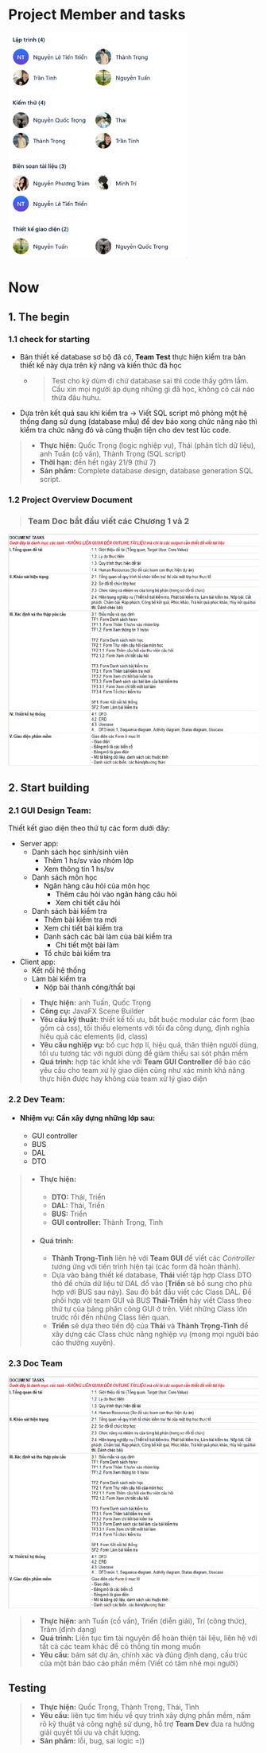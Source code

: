 # Project Member and tasks

<img src="_resources/00f1a1074fd15b1c84447c1ebe5cf0b7.png" alt="00f1a1074fd15b1c84447c1ebe5cf0b7.png" width="360" height="454" class="jop-noMdConv">

# Now

## 1\. The begin

### 1.1 check for starting

- Bản thiết kế database sơ bộ đã có, **Team Test** thực hiện kiểm tra bản thiết kế này dựa trên kỹ năng và kiến thức đã học

    - > Test cho kỹ dùm đi chứ database sai thì code thấy gớm lắm. Cầu xin mọi người áp dụng những gì đã học, không có cái nào thừa đâu huhu.

- Dựa trên kết quả sau khi kiểm tra -> Viết SQL script mô phỏng một hệ thống đang sử dụng (database mẫu) để dev báo xong chức năng nào thì kiểm tra chức năng đó và cũng thuận tiện cho dev test lúc code.


> - **Thực hiện:** Quốc Trọng (logic nghiệp vụ), Thái (phân tích dữ liệu), anh Tuấn (cố vấn), Thành Trọng (SQL script)
> - **Thời hạn:** đến hết ngày 21/9 (thứ 7)
> - **Sản phẩm:** Complete database design, database generation SQL script.

### 1.2 Project Overview Document

> ### Team Doc bắt đầu viết các Chương 1 và 2

<img src="_resources/85fd21a7d45e5ac2ad67d4850cf0afda.png" alt="85fd21a7d45e5ac2ad67d4850cf0afda.png" width="583" height="466">

## 2\. Start building

### 2.1 GUI Design Team:

Thiết kết giao diện theo thứ tự các form dưới đây:

- Server app:
    - Danh sách học sinh/sinh viên
        - Thêm 1 hs/sv vào nhóm lớp
        - Xem thông tin 1 hs/sv
    - Danh sách môn học
        - Ngân hàng câu hỏi của môn học
            - Thêm câu hỏi vào ngân hàng câu hỏi
            - Xem chi tiết câu hỏi
    - Danh sách bài kiểm tra
        - Thêm bài kiểm tra mới
        - Xem chi tiết bài kiểm tra
        - Danh sách các bài làm của bài kiểm tra
            - Chi tiết một bài làm
        - Tổ chức bài kiểm tra
- Client app:
    - Kết nối hệ thống
    - Làm bài kiểm tra
        - Nộp bài thành công/thất bại

> - **Thực hiện:** anh Tuấn, Quốc Trọng
> - **Công cụ:** JavaFX Scene Builder
> - **Yêu cầu kỹ thuật:** thiết kế tối ưu, bắt buộc modular các form (bao gồm cả css), tối thiểu elements với tối đa công dụng, định nghĩa hiệu quả các elements (id, class)
> - **Yêu cầu nghiệp vụ:** bố cục hợp lí, hiệu quả, thân thiện người dùng, tối ưu tương tác với người dùng để giảm thiểu sai sót phần mềm
> - **Quá trình:** hợp tác khắt khe với **Team GUI Controller** để báo cáo yêu cầu cho team xử lý giao diện cũng như xác minh khả năng thực hiện được hay không của team xử lý giao diện

### 2.2 Dev Team:

- #### Nhiệm vụ: Cần xây dựng những lớp sau:

    - GUI controller
    - BUS
    - DAL
    - DTO
> - #### Thực hiện:
>
>     - **DTO:** Thái, Triển
>     - **DAL:** Thái, Triển
>     - **BUS:** Triển
>     - **GUI controller:** Thành Trọng, Tình
> - #### Quá trình:
>
>     - **Thành Trọng-Tình** liên hệ với **Team GUI** để viết các *Controller* tương ứng với tiến trình hiện tại (các form đã hoàn thành).
>     - Dựa vào bảng thiết kế database, **Thái** viết tập hợp Class DTO thô để chứa dữ liệu từ DAL đổ vào (**Triển** sẽ bổ sung cho phù hợp với BUS sau này). Sau đó bắt đầu viết các Class DAL. Để phối hợp với team GUI và BUS **Thái-Triển** hãy viết Class theo thứ tự của bảng phân công GUI ở trên. Viết những Class lớn trước rồi đến những Class liên quan.
>     - **Triển** sẽ dựa theo tiến độ của **Thái** và **Thành Trọng-Tình** để xây dựng các Class chức năng nghiệp vụ (mong mọi người báo cáo thường xuyên).

### 2.3 Doc Team

<img src="_resources/85fd21a7d45e5ac2ad67d4850cf0afda.png" alt="85fd21a7d45e5ac2ad67d4850cf0afda.png" width="583" height="466">

> - **Thực hiện:** anh Tuấn (cố vấn), Triển (diễn giải), Trí (công thức), Trâm (định dạng)
> - **Quá trình:** Liên tục tìm tài nguyên để hoàn thiện tài liệu, liên hệ với tất cả các team khác để có thông tin mong muốn
> - **Yêu cầu:** bám sát dự án, chính xác và đúng định dạng, cấu trúc của một bản báo cáo phần mềm (Viết có tâm nhé mọi người)

## Testing
> - **Thực hiện:** Quốc Trọng, Thành Trọng, Thái, Tình
> - **Yêu cầu:** liên tục tìm hiểu về quy trình xây dựng phần mềm, nắm rõ kỹ thuật và công nghệ sử dụng, hỗ trợ **Team Dev** đưa ra hướng giải quyết tối ưu và chất lượng.
> - **Sản phẩm:** lỗi, bug, sai logic =))
